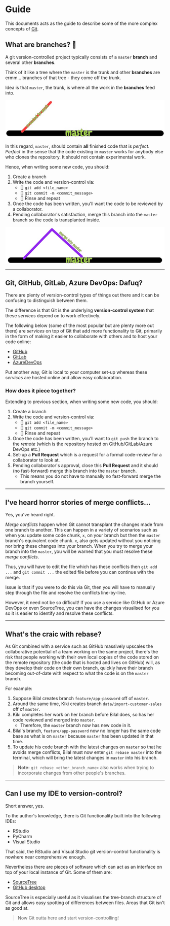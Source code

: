 # Guide
This documents acts as the guide to describe some of the more complex concepts of [Git](https://git-scm.com/).

## What are branches? 🌲
A git version-controlled project typically consists of a `master` **branch** and several other **branches**.

Think of it like a tree where the `master` is the trunk and other **branches** are ermm... branches of that tree - they come off the trunk.

Idea is that `master`, the trunk, is where all the work in the **branches** feed into.

![](image/branch_create.jpeg)

In this regard, `master`, should contain **all** finished code that is *perfect*. *Perfect* in the sense that the code existing in `master` works for anybody else who clones the repository. It should not contain experimental work.

Hence, when writing some new code, you should:
1. Create a branch
1. Write the code and version-control via:
    - [] `git add <file_name>`
    - [] `git commit -m <commit_message>`
    - [] Rinse and repeat
1. Once the code has been written, you'll want the code to be reviewed by a collaborator.
1. Pending collaborator's satisfaction, merge this branch into the `master` branch so the code is transplanted inside.

![](image/branch_merge.jpeg)

***

## Git, GitHub, GitLab, Azure DevOps: Dafuq?
There are plenty of version-control types of things out there and it can be confusing to distinguish between them.

The difference is that Git is the underlying **version-control system** that these *services* depend on to work effectively.

The following below (some of the most popular but are plenty more out there) are *services* on top of Git that add more functionality to Git, primarily in the form of making it easier to collaborate with others and to host your code online:
- [GitHub](https://github.com/)
- [GitLab](https://about.gitlab.com/)
- [AzureDevOps](https://azure.microsoft.com/en-gb/services/devops/)

Put another way, Git is local to your computer set-up whereas these *services* are hosted online and allow easy collaboration.

### How does it piece together?
Extending to previous section, when writing some new code, you should:
1. Create a branch
1. Write the code and version-control via:
    - [] `git add <file_name>`
    - [] `git commit -m <commit_message>`
    - [] Rinse and repeat
1. Once the code has been written, you'll want to `git push` the branch to the *remote* (which is the repository hosted on GitHub/GitLab/Azure DevOps etc.)
1. Set-up a **Pull Request** which is a request for a formal code-review for a collaborator to look at.
1. Pending collaborator's approval, close this **Pull Request** and it should (no fast-forward) merge this branch into the `master` branch.
    + This means you do not have to manually no fast-forward merge the branch yourself.

***

## I've heard horror stories of merge conflicts...
Yes, you've heard right.

*Merge conflicts* happen when Git cannot transplant the changes made from one branch to another. This can happen in a variety of scenarios such as when you update some code chunk, `x`, on your branch but then the `master` branch's equivalent code chunk. `x`, also gets updated without you noticing nor bring these changes into your branch. When you try to merge your branch into the `master`, you will be warned that you must resolve these *merge conflicts*.

Thus, you will have to edit the file which has these conflicts then `git add ...` and `git commit ...` the edited file before you can continue with the merge.

Issue is that if you were to do this via Git, then you will have to manually step through the file and resolve the conflicts line-by-line.

However, it need not be so difficult! If you use a service like GitHub or Azure DevOps or even SourceTree, you can have the changes visualised for you so it is easier to identify and resolve these conflicts.

***

## What's the craic with rebase?
As Git combined with a service such as GitHub massively upscales the collaborative potential of a team working on the same project, there's the risk that people working with their own local copies of the code stored on the remote repository (the code that is hosted and lives on GitHub) will, as they develop their code on their own branch, quickly have their branch becoming out-of-date with respect to what the code is on the `master` branch.

For example:

1. Suppose Bilal creates branch `feature/app-password` off of `master`.
1. Around the same time, Kiki creates branch `data/import-customer-sales` off of `master`.
1. Kiki completes her work on her branch before Bilal does, so has her code reviewed and merged into `master`.
    + Therefore, the `master` branch now has new code in it.
1. Bilal's branch, `feature/app-password` now no longer has the same code base as what is on `master` because `master` has been updated in that time.
1. To update his code branch with the latest changes on `master` so that he avoids merge conflicts, Bilal must now enter `git rebase master` into the terminal, which will bring the latest changes in `master` into his branch.

> **Note:** `git rebase <other_branch_name>` also works when trying to incorporate changes from other people's branches.

***

## Can I use my IDE to version-control?
Short answer, yes.

To the author's knowledge, there is Git functionality built into the following IDEs:

- RStudio
- PyCharm
- Visual Studio

That said, the RStudio and Visual Studio git version-control functionality is nowhere near comprehensive enough.

Nevertheless there are pieces of software which can act as an interface on top of your local instance of Git. Some of them are:

- [SourceTree](https://www.sourcetreeapp.com/)
- [GitHub desktop](https://desktop.github.com/)

SourceTree is especially useful as it visualises the tree-branch structure of Git and allows easy spotting of differences between files. Areas that Git isn't as good at.

> Now Git outta here and start version-controlling!
